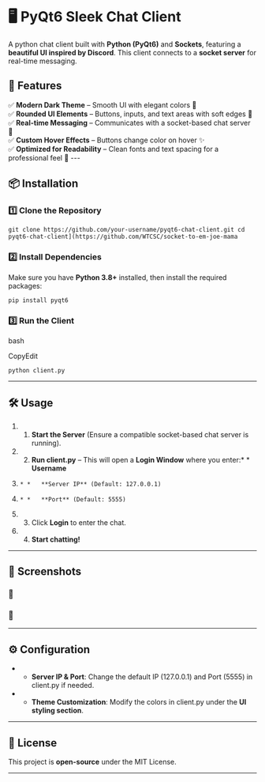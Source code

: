 # 🖥️ PyQt6 Sleek Chat Client  

A python chat client built with **Python (PyQt6)** and **Sockets**, featuring a **beautiful UI inspired by Discord**. This client connects to a **socket server** for real-time messaging.  

## 🚀 Features  

✅ **Modern Dark Theme** – Smooth UI with elegant colors 🎨   
✅ **Rounded UI Elements** – Buttons, inputs, and text areas with soft edges 🔵   
✅ **Real-time Messaging** – Communicates with a socket-based chat server 💬   
✅ **Custom Hover Effects** – Buttons change color on hover ✨  
✅ **Optimized for Readability** – Clean fonts and text spacing for a professional feel 📖    ---  

## 📦 Installation  

### 1️⃣ Clone the Repository   

`git clone https://github.com/your-username/pyqt6-chat-client.git cd pyqt6-chat-client](https://github.com/WTCSC/socket-to-em-joe-mama`

### 2️⃣ Install Dependencies

Make sure you have **Python 3.8+** installed, then install the required packages:

`pip install pyqt6`

### 3️⃣ Run the Client

bash

CopyEdit

`python client.py`

* * *

## 🛠️ Usage

1. 1.  **Start the Server** (Ensure a compatible socket-based chat server is running).
1. 2.  **Run client.py** – This will open a **Login Window** where you enter:* *   **Username**
1.     * *   **Server IP** (Default: 127.0.0.1)
1.     * *   **Port** (Default: 5555)
1. 3.  Click **Login** to enter the chat.
1. 4.  **Start chatting!** 

* * *

## 🎨 Screenshots

### 🔹 

### 🔹 

* * *

## ⚙️ Configuration

* *   **Server IP & Port**: Change the default IP (127.0.0.1) and Port (5555) in client.py if needed.
* *   **Theme Customization**: Modify the colors in client.py under the **UI styling section**.

* * *

## 📜 License

This project is **open-source** under the MIT License.

* * *


